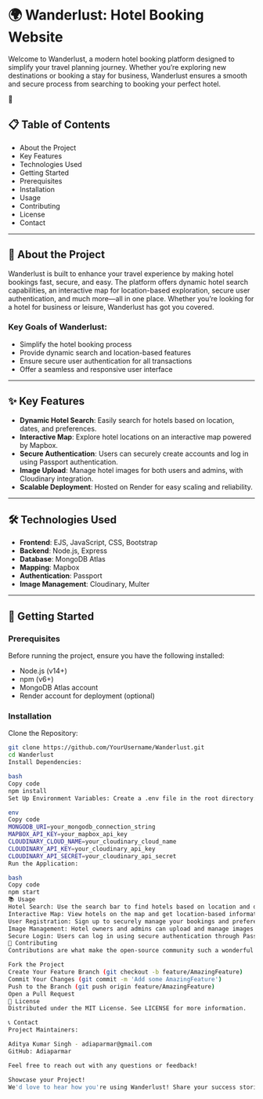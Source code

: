 # 🌍 Wanderlust: Hotel Booking Website

Welcome to Wanderlust, a modern hotel booking platform designed to simplify your travel planning journey. Whether you’re exploring new destinations or booking a stay for business, Wanderlust ensures a smooth and secure process from searching to booking your perfect hotel.

🚀

## 📋 Table of Contents
- About the Project
- Key Features
- Technologies Used
- Getting Started
- Prerequisites
- Installation
- Usage
- Contributing
- License
- Contact

---

## 📝 About the Project

Wanderlust is built to enhance your travel experience by making hotel bookings fast, secure, and easy. The platform offers dynamic hotel search capabilities, an interactive map for location-based exploration, secure user authentication, and much more—all in one place. Whether you’re looking for a hotel for business or leisure, Wanderlust has got you covered.

### Key Goals of Wanderlust:
- Simplify the hotel booking process
- Provide dynamic search and location-based features
- Ensure secure user authentication for all transactions
- Offer a seamless and responsive user interface

---

## ✨ Key Features

- **Dynamic Hotel Search**: Easily search for hotels based on location, dates, and preferences.
- **Interactive Map**: Explore hotel locations on an interactive map powered by Mapbox.
- **Secure Authentication**: Users can securely create accounts and log in using Passport authentication.
- **Image Upload**: Manage hotel images for both users and admins, with Cloudinary integration.
- **Scalable Deployment**: Hosted on Render for easy scaling and reliability.

---

## 🛠 Technologies Used

- **Frontend**: EJS, JavaScript, CSS, Bootstrap
- **Backend**: Node.js, Express
- **Database**: MongoDB Atlas
- **Mapping**: Mapbox
- **Authentication**: Passport
- **Image Management**: Cloudinary, Multer

---

## 🚀 Getting Started

### Prerequisites
Before running the project, ensure you have the following installed:

- Node.js (v14+)
- npm (v6+)
- MongoDB Atlas account
- Render account for deployment (optional)

### Installation

Clone the Repository:
```bash
git clone https://github.com/YourUsername/Wanderlust.git
cd Wanderlust
Install Dependencies:

bash
Copy code
npm install
Set Up Environment Variables: Create a .env file in the root directory:

env
Copy code
MONGODB_URI=your_mongodb_connection_string
MAPBOX_API_KEY=your_mapbox_api_key
CLOUDINARY_CLOUD_NAME=your_cloudinary_cloud_name
CLOUDINARY_API_KEY=your_cloudinary_api_key
CLOUDINARY_API_SECRET=your_cloudinary_api_secret
Run the Application:

bash
Copy code
npm start
📚 Usage
Hotel Search: Use the search bar to find hotels based on location and dates.
Interactive Map: View hotels on the map and get location-based information.
User Registration: Sign up to securely manage your bookings and preferences.
Image Management: Hotel owners and admins can upload and manage images for their listings.
Secure Login: Users can log in using secure authentication through Passport.
🤝 Contributing
Contributions are what make the open-source community such a wonderful place to learn, inspire, and create. Any contributions you make are greatly appreciated!

Fork the Project
Create Your Feature Branch (git checkout -b feature/AmazingFeature)
Commit Your Changes (git commit -m 'Add some AmazingFeature')
Push to the Branch (git push origin feature/AmazingFeature)
Open a Pull Request
📜 License
Distributed under the MIT License. See LICENSE for more information.

📞 Contact
Project Maintainers:

Aditya Kumar Singh - adiaparmar@gmail.com
GitHub: Adiaparmar

Feel free to reach out with any questions or feedback!

Showcase your Project!
We'd love to hear how you're using Wanderlust! Share your success stories or showcase your implementations with us on GitHub.
